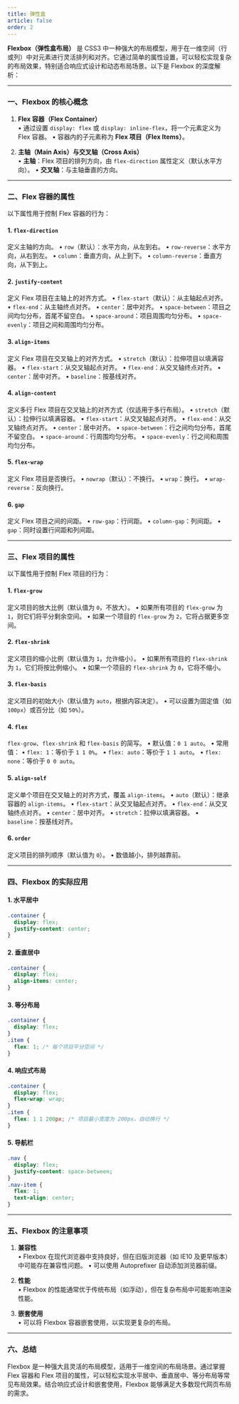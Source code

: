 ```yaml
---
title: 弹性盒
article: false
order: 2
---
```


**Flexbox（弹性盒布局）** 是 CSS3 中一种强大的布局模型，用于在一维空间（行或列）中对元素进行灵活排列和对齐。它通过简单的属性设置，可以轻松实现复杂的布局效果，特别适合响应式设计和动态布局场景。以下是 Flexbox 的深度解析：

---

### 一、Flexbox 的核心概念

1. **Flex 容器（Flex Container）**  
   • 通过设置 `display: flex` 或 `display: inline-flex`，将一个元素定义为 Flex 容器。
   • 容器内的子元素称为 **Flex 项目（Flex Items）**。

2. **主轴（Main Axis）与交叉轴（Cross Axis）**  
   • **主轴**：Flex 项目的排列方向，由 `flex-direction` 属性定义（默认水平方向）。
   • **交叉轴**：与主轴垂直的方向。

---

### 二、Flex 容器的属性

以下属性用于控制 Flex 容器的行为：

#### 1. `flex-direction`  
定义主轴的方向。
• `row`（默认）：水平方向，从左到右。
• `row-reverse`：水平方向，从右到左。
• `column`：垂直方向，从上到下。
• `column-reverse`：垂直方向，从下到上。

#### 2. `justify-content`  
定义 Flex 项目在主轴上的对齐方式。
• `flex-start`（默认）：从主轴起点对齐。
• `flex-end`：从主轴终点对齐。
• `center`：居中对齐。
• `space-between`：项目之间均匀分布，首尾不留空白。
• `space-around`：项目周围均匀分布。
• `space-evenly`：项目之间和周围均匀分布。

#### 3. `align-items`  
定义 Flex 项目在交叉轴上的对齐方式。
• `stretch`（默认）：拉伸项目以填满容器。
• `flex-start`：从交叉轴起点对齐。
• `flex-end`：从交叉轴终点对齐。
• `center`：居中对齐。
• `baseline`：按基线对齐。

#### 4. `align-content`  
定义多行 Flex 项目在交叉轴上的对齐方式（仅适用于多行布局）。
• `stretch`（默认）：拉伸行以填满容器。
• `flex-start`：从交叉轴起点对齐。
• `flex-end`：从交叉轴终点对齐。
• `center`：居中对齐。
• `space-between`：行之间均匀分布，首尾不留空白。
• `space-around`：行周围均匀分布。
• `space-evenly`：行之间和周围均匀分布。

#### 5. `flex-wrap`  
定义 Flex 项目是否换行。
• `nowrap`（默认）：不换行。
• `wrap`：换行。
• `wrap-reverse`：反向换行。

#### 6. `gap`  
定义 Flex 项目之间的间距。
• `row-gap`：行间距。
• `column-gap`：列间距。
• `gap`：同时设置行间距和列间距。

---

### 三、Flex 项目的属性

以下属性用于控制 Flex 项目的行为：

#### 1. `flex-grow`  
定义项目的放大比例（默认值为 `0`，不放大）。
• 如果所有项目的 `flex-grow` 为 `1`，则它们将平分剩余空间。
• 如果一个项目的 `flex-grow` 为 `2`，它将占据更多空间。

#### 2. `flex-shrink`  
定义项目的缩小比例（默认值为 `1`，允许缩小）。
• 如果所有项目的 `flex-shrink` 为 `1`，它们将按比例缩小。
• 如果一个项目的 `flex-shrink` 为 `0`，它将不缩小。

#### 3. `flex-basis`  
定义项目的初始大小（默认值为 `auto`，根据内容决定）。
• 可以设置为固定值（如 `100px`）或百分比（如 `50%`）。

#### 4. `flex`  
`flex-grow`、`flex-shrink` 和 `flex-basis` 的简写。
• 默认值：`0 1 auto`。
• 常用值：
  • `flex: 1`：等价于 `1 1 0%`。
  • `flex: auto`：等价于 `1 1 auto`。
  • `flex: none`：等价于 `0 0 auto`。

#### 5. `align-self`  
定义单个项目在交叉轴上的对齐方式，覆盖 `align-items`。
• `auto`（默认）：继承容器的 `align-items`。
• `flex-start`：从交叉轴起点对齐。
• `flex-end`：从交叉轴终点对齐。
• `center`：居中对齐。
• `stretch`：拉伸以填满容器。
• `baseline`：按基线对齐。

#### 6. `order`  
定义项目的排列顺序（默认值为 `0`）。
• 数值越小，排列越靠前。

---

### 四、Flexbox 的实际应用

#### 1. 水平居中
```css
.container {
  display: flex;
  justify-content: center;
}
```

#### 2. 垂直居中
```css
.container {
  display: flex;
  align-items: center;
}
```

#### 3. 等分布局
```css
.container {
  display: flex;
}
.item {
  flex: 1; /* 每个项目平分空间 */
}
```

#### 4. 响应式布局
```css
.container {
  display: flex;
  flex-wrap: wrap;
}
.item {
  flex: 1 1 200px; /* 项目最小宽度为 200px，自动换行 */
}
```

#### 5. 导航栏
```css
.nav {
  display: flex;
  justify-content: space-between;
}
.nav-item {
  flex: 1;
  text-align: center;
}
```

---

### 五、Flexbox 的注意事项

1. **兼容性**  
   • Flexbox 在现代浏览器中支持良好，但在旧版浏览器（如 IE10 及更早版本）中可能存在兼容性问题。
   • 可以使用 Autoprefixer 自动添加浏览器前缀。

2. **性能**  
   • Flexbox 的性能通常优于传统布局（如浮动），但在复杂布局中可能影响渲染性能。

3. **嵌套使用**  
   • 可以将 Flexbox 容器嵌套使用，以实现更复杂的布局。

---

### 六、总结

Flexbox 是一种强大且灵活的布局模型，适用于一维空间的布局场景。通过掌握 Flex 容器和 Flex 项目的属性，可以轻松实现水平居中、垂直居中、等分布局等常见布局效果。结合响应式设计和嵌套使用，Flexbox 能够满足大多数现代网页布局的需求。
